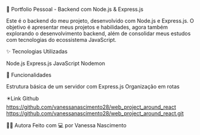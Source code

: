 🚀 Portfolio Pessoal - Backend com Node.js & Express.js

Este é o backend do meu projeto, desenvolvido com Node.js e Express.js. O objetivo é apresentar meus projetos e habilidades, agora também explorando o desenvolvimento backend, além de consolidar meus estudos com tecnologias do ecossistema JavaScript.

✨ Tecnologias Utilizadas

Node.js
Express.js
JavaScript
Nodemon

📌 Funcionalidades

Estrutura básica de um servidor com Express.js
Organização em rotas

✴️Link Github
https://github.com/vanessanascimento28/web_project_around_react
https://github.com/vanessanascimento28/web_project_around_react.git

👩‍💻 Autora
Feito com 💻 por Vanessa Nascimento
